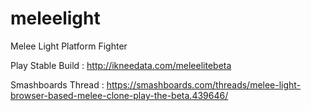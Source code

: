 # meleelight
Melee Light Platform Fighter

Play Stable Build : http://ikneedata.com/meleelitebeta

Smashboards Thread : https://smashboards.com/threads/melee-light-browser-based-melee-clone-play-the-beta.439646/
